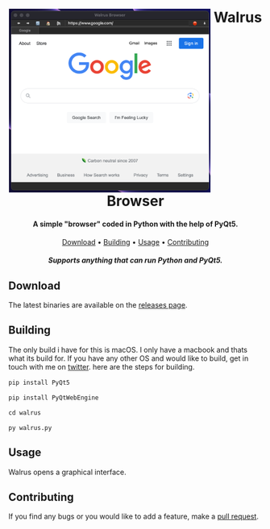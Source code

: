<h1 align="center">
  <br>
  <img src="./img/macos.png" alt="Walrus Browser running MacOS." width="400" align="top">
  <b>Walrus Browser</b>
  <br>
</h1>

<h4 align="center">A simple "browser" coded in Python with the help of PyQt5.</h4>

<p align="center">
  <a href="#download">Download</a> •
  <a href="#building">Building</a> •
  <a href="#usage">Usage</a> •
  <a href="#contributing">Contributing</a>
</p>



<h4 align="center"><i>Supports anything that can run Python and PyQt5.</i></h4>



## Download

The latest binaries are available on the [releases page](https://github.com/virgilholmes/walrus/releases/).

## Building
The only build i have for this is macOS. I only have a macbook and thats what its build for. If you have any other OS and would like to build, get in touch with me on <a href="https://twitter.com/virgilholmes404/">twitter</a>.
here are the steps for building.

```
pip install PyQt5
```
```
pip install PyQtWebEngine
```
```
cd walrus
```
```
py walrus.py
```
## Usage

Walrus opens a graphical interface. 



## Contributing

If you find any bugs or you would like to add a feature, make a [pull request](https://github.com/virgilholmes/walrus/pulls).
